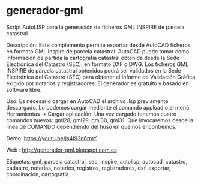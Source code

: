 # generador-gml
Script AutoLISP para la generación de ficheros GML INSPIRE de parcela catastral.

Descripción: Este complemento permite exportar desde AutoCAD ficheros en formato GML Inspire de parcela catastral. AutoCAD puede tomar como información de partida la cartografía catastral obtenida desde la Sede Electrónica del Catastro (SEC), en formato DXF o DWG. Los ficheros GML INSPIRE de parcela catastral obtenidos podrá ser validados en la Sede Electrónica del Catastro (SEC) para obtener el Informe de Validación Gráfica exigido por notarios y registradores. El generador es gratuito y basado en software libre.

Uso: Es necesario cargar en AutoCAD el archivo .lsp previamente descargado. Lo podemos cargar mediante el comando appload o el menú Herramientas -> Cargar aplicación. 
Una vez cargado tenemos cuatro comandos nuevos: gml28, gml29, gml30, gml31. Que invocaremos desde la línea de COMANDO dependiendo del huso en que nos encontremos. 

Demo: https://youtu.be/js4I93n6rmY

Web : http://generador-gml.blogspot.com.es

Etiquetas: gml, parcela catastral, sec, inspire, autolisp, autocad, catastro, cadastre, notarías, notarios, registros, registradores, dxf, exportar, coordinación, cartografía.
